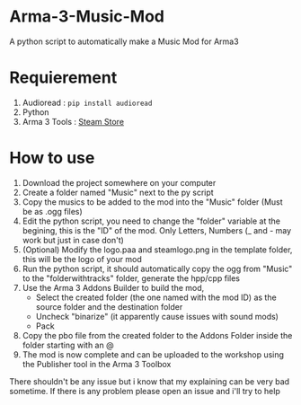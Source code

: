 # Arma-3-Music-Mod
A python script to automatically make a Music Mod for Arma3 

# Requierement
1. Audioread : ```pip install audioread```
2. Python
3. Arma 3 Tools : [Steam Store](https://store.steampowered.com/app/233800/Arma_3_Tools/)

# How to use
1. Download the project somewhere on your computer
2. Create a folder named "Music" next to the py script
3. Copy the musics to be added to the mod into the "Music" folder (Must be as .ogg files)
4. Edit the python script, you need to change the "folder" variable at the begining, this is the "ID" of the mod. Only Letters, Numbers (_ and - may work but just in case don't)
5. (Optional) Modify the logo.paa and steamlogo.png in the template folder, this will be the logo of your mod
6. Run the python script, it should automatically copy the ogg from "Music" to the "folderwithtracks" folder, generate the hpp/cpp files
7. Use the Arma 3 Addons Builder to build the mod,
    - Select the created folder (the one named with the mod ID) as the source folder and the destination folder
    - Uncheck "binarize" (it apparently cause issues with sound mods)
    - Pack
8. Copy the pbo file from the created folder to the Addons Folder inside the folder starting with an @
9. The mod is now complete and can be uploaded to the workshop using the Publisher tool in the Arma 3 Toolbox


There shouldn't be any issue but i know that my explaining can be very bad sometime.
If there is any problem please open an issue and i'll try to help
